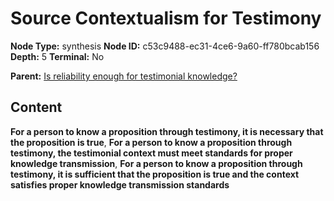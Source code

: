 # Source Contextualism for Testimony

**Node Type:** synthesis
**Node ID:** c53c9488-ec31-4ce6-9a60-ff780bcab156
**Depth:** 5
**Terminal:** No

**Parent:** [Is reliability enough for testimonial knowledge?](is-reliability-enough-for-testimonial-knowledge-antithesis-2d8f3b70-9c1b-4552-aad4-9526050088c4.md)

## Content

**For a person to know a proposition through testimony, it is necessary that the proposition is true**, **For a person to know a proposition through testimony, the testimonial context must meet standards for proper knowledge transmission**, **For a person to know a proposition through testimony, it is sufficient that the proposition is true and the context satisfies proper knowledge transmission standards**
